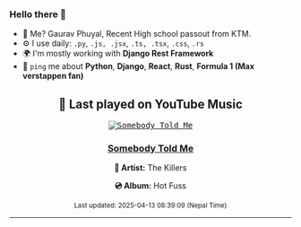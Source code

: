 ### Hello there 👋
- 💨 Me? Gaurav Phuyal, Recent High school passout from KTM.
- ⚙️ I use daily: `.py`, `.js, .jsx`, `.ts, .tsx`, `.css`, `.rs`
- 🌍 I'm mostly working with **Django Rest Framework**
- 💬 `ping` me about **Python**, **Django**, **React**, **Rust**, **Formula 1 (Max verstappen fan)**
<!-- YOUTUBE-MUSIC-START -->
<div align='center'>

## 🎵 Last played on YouTube Music

<kbd>

[![Somebody Told Me](https://lastfm.freetls.fastly.net/i/u/174s/fae9c99bbb6ae827b508a97328551912.jpg)](https://lastfm.freetls.fastly.net/i/u/174s/fae9c99bbb6ae827b508a97328551912.jpg)

</kbd>

### [Somebody Told Me](https://www.youtube.com/results?search_query=The%20Killers%20Somebody%20Told%20Me)

**🎤 Artist:** The Killers

**💿 Album:** Hot Fuss

<sub>Last updated: 2025-04-13 08:39:09 (Nepal Time)</sub>

</div>

<!-- YOUTUBE-MUSIC-END -->
<hr>

